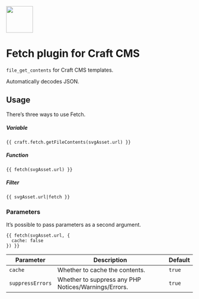 <img src="https://rawgit.com/joshuabaker/craft-fetch/master/resources/icon.svg" width="72">

# Fetch plugin for Craft CMS

`file_get_contents` for Craft CMS templates.

Automatically decodes JSON.

## Usage

There’s three ways to use Fetch.

##### Variable

```twig
{{ craft.fetch.getFileContents(svgAsset.url) }}
```

##### Function

```twig
{{ fetch(svgAsset.url) }}
```

##### Filter

```twig
{{ svgAsset.url|fetch }}
```

### Parameters

It’s possible to pass parameters as a second argument.

```twig
{{ fetch(svgAsset.url, {
  cache: false
}) }}
```

| Parameter        | Description                                          | Default |
|------------------|------------------------------------------------------|---------|
| `cache`          | Whether to cache the contents.                       | `true`  |
| `suppressErrors` | Whether to suppress any PHP Notices/Warnings/Errors. | `true`  |
